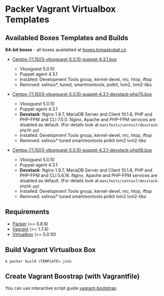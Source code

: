 Packer Vagrant Virtualbox Templates
===================================

Availabled Boxes Templates and Builds
-------------------------------------

**64-bit boxes** - all boxes availabled at [boxes.tomaskubat.cz](http://boxes.tomaskubat.cz):

+ [Centos-7.1.1503-vboxguest-5.0.10-puppet-4.3.1.box](http://boxes.tomaskubat.cz/Centos-7.1.1503-vboxguest-5.0.10-puppet-4.3.1.box)
  - Vboxguest 5.0.10
  - Puppet agent 4.3.1
  - Installed: Development Tools group, kernel-devel, mc, htop, iftop
  - Removed: selinux*, tuned, smartmontools, polkit, lvm2, lvm2-libs

+ [Centos-7.1.1503-vboxguest-5.0.10-puppet-4.3.1-devstack-php70.box](http://boxes.tomaskubat.cz/Centos-7.1.1503-vboxguest-5.0.10-puppet-4.3.1-devstack-php70.box)
  - Vboxguest 5.0.10
  - Puppet agent 4.3.1
  - **Devstack**: Nginx 1.9.7, MariaDB Server and Client 10.1.8, PHP and PHP-FPM and CLI 7.0.0. Nginx, Apache and PHP-FPM services are disabled as default. (For details look at `manifests/centos7/devstack-php70.pp`)
  - Installed: Development Tools group, kernel-devel, mc, htop, iftop
  - Removed: selinux* tuned smartmontools polkit lvm2 lvm2-libs

+ [Centos-7.1.1503-vboxguest-5.0.10-puppet-4.3.1-devstack-php56.box](http://boxes.tomaskubat.cz/Centos-7.1.1503-vboxguest-5.0.10-puppet-4.3.1-devstack-php56.box)
  - Vboxguest 5.0.10
  - Puppet agent 4.3.1
  - **Devstack**: Nginx 1.9.7, MariaDB Server and Client 10.1.8, PHP and PHP-FPM and CLI 5.6.16. Nginx, Apache and PHP-FPM services are disabled as default. (For details look at `manifests/centos7/devstack-php56.pp`)
  - Installed: Development Tools group, kernel-devel, mc, htop, iftop
  - Removed: selinux* tuned smartmontools polkit lvm2 lvm2-libs
  
Requirements
------------

* [Packer](http://www.packer.io/downloads.html) (>= 0.8.6)
* [Vagrant](http://www.vagrantup.com/downloads.html) (>= 1.7.4)
* [Virtualbox](https://www.virtualbox.org/wiki/Downloads) (>= 5.0.10)

Build Vagrant Virtualbox Box
----------------------------

```
$ packer build <TEMPLATE>.json
```

Create Vagrant Boostrap (with Vagrantfile)
------------------------------------------

You can use interactive script guide [vagrant-bootstrap](https://github.com/tomaskubat/vagrant-bootstrap) 
